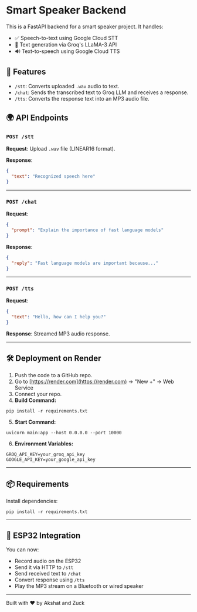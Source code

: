 # Smart Speaker Backend

This is a FastAPI backend for a smart speaker project. It handles:
- ✅ Speech-to-text using Google Cloud STT
- 🧠 Text generation via Groq's LLaMA-3 API
- 🔊 Text-to-speech using Google Cloud TTS

## 🔧 Features
- `/stt`: Converts uploaded `.wav` audio to text.
- `/chat`: Sends the transcribed text to Groq LLM and receives a response.
- `/tts`: Converts the response text into an MP3 audio file.

## 🌍 API Endpoints

### `POST /stt`
**Request**: Upload `.wav` file (LINEAR16 format).

**Response**:
```json
{
  "text": "Recognized speech here"
}
```

---

### `POST /chat`
**Request**:
```json
{
  "prompt": "Explain the importance of fast language models"
}
```

**Response**:
```json
{
  "reply": "Fast language models are important because..."
}
```

---

### `POST /tts`
**Request**:
```json
{
  "text": "Hello, how can I help you?"
}
```

**Response**: Streamed MP3 audio response.

---

## 🛠️ Deployment on Render

1. Push the code to a GitHub repo.
2. Go to [https://render.com](https://render.com) → "New +" → Web Service
3. Connect your repo.
4. **Build Command:**
```
pip install -r requirements.txt
```
5. **Start Command:**
```
uvicorn main:app --host 0.0.0.0 --port 10000
```
6. **Environment Variables:**
```
GROQ_API_KEY=your_groq_api_key
GOOGLE_API_KEY=your_google_api_key
```

---

## 📦 Requirements
Install dependencies:
```
pip install -r requirements.txt
```

---

## 🎤 ESP32 Integration
You can now:
- Record audio on the ESP32
- Send it via HTTP to `/stt`
- Send received text to `/chat`
- Convert response using `/tts`
- Play the MP3 stream on a Bluetooth or wired speaker

---

Built with ❤️ by Akshat and Zuck

